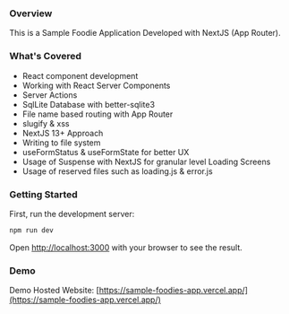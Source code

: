 ### Overview

This is a Sample Foodie Application Developed with NextJS (App Router).

### What's Covered

- React component development
- Working with React Server Components
- Server Actions
- SqlLite Database with better-sqlite3
- File name based routing with App Router
- slugify & xss
- NextJS 13+ Approach
- Writing to file system
- useFormStatus & useFormState for better UX
- Usage of Suspense with NextJS for granular level Loading Screens
- Usage of reserved files such as loading.js & error.js

### Getting Started

First, run the development server:

```bash
npm run dev
```

Open [http://localhost:3000](http://localhost:3000) with your browser to see the result.

### Demo
Demo Hosted Website: [https://sample-foodies-app.vercel.app/](https://sample-foodies-app.vercel.app/)